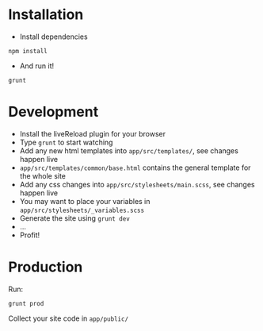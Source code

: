 Installation
============

* Install dependencies

```
npm install
```


* And run it!

```
grunt
```



Development
==========

* Install the liveReload plugin for your browser
* Type `grunt` to start watching
* Add any new html templates into `app/src/templates/`, see changes happen live
* `app/src/templates/common/base.html` contains the general template for the whole site
* Add any css changes into `app/src/stylesheets/main.scss`, see changes happen live
* You may want to place your variables in `app/src/stylesheets/_variables.scss`
* Generate the site using `grunt dev`
* ...
* Profit!


Production
==========

Run:

```
grunt prod
```

Collect your site code in `app/public/`